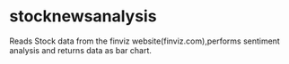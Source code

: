 # stocknewsanalysis
Reads Stock data from the finviz website(finviz.com),performs sentiment analysis and returns data as bar chart.
